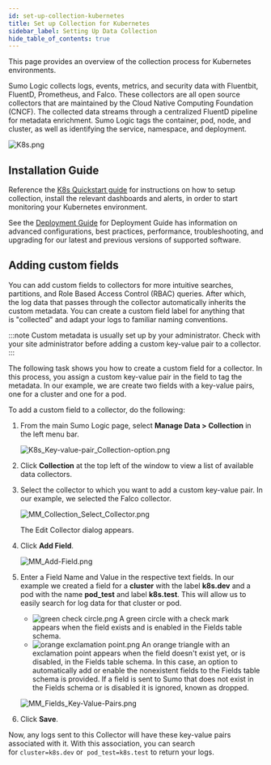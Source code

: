 ```yaml
---
id: set-up-collection-kubernetes
title: Set up Collection for Kubernetes
sidebar_label: Setting Up Data Collection
hide_table_of_contents: true
---
```


This page provides an overview of the collection process for Kubernetes environments.

Sumo Logic collects logs, events, metrics, and security data with Fluentbit, FluentD, Prometheus, and Falco. These collectors are all open source collectors that are maintained by the Cloud Native Computing Foundation (CNCF). The collected data streams through a centralized FluentD pipeline for metadata enrichment. Sumo Logic tags the container, pod, node, and cluster, as well as identifying the service, namespace, and deployment. 

![K8s.png](/img/kubernetes/K8s-architecture.png)

## Installation Guide

Reference the [K8s Quickstart guide](/docs/observability/kubernetes-solution/quickstart.md) for instructions on how to setup collection, install the relevant dashboards and alerts, in order to start monitoring your Kubernetes environment.

See the [Deployment Guide](https://github.com/SumoLogic/sumologic-kubernetes-collection/blob/main/README.md#documentation) for Deployment Guide has information on advanced configurations, best practices, performance, troubleshooting, and upgrading for our latest and previous versions of supported software.

## Adding custom fields

You can add custom fields to collectors for more intuitive searches, partitions, and Role Based Access Control (RBAC) queries. After which, the log data that passes through the collector automatically inherits the custom metadata. You can create a custom field label for anything that is "collected" and adapt your logs to familiar naming conventions. 

:::note
Custom metadata is usually set up by your administrator. Check with your site administrator before adding a custom key-value pair to a collector.
:::

The following task shows you how to create a custom field for a collector. In this process, you assign a custom key-value pair in the field to tag the metadata. In our example, we are create two fields with a key-value pairs, one for a cluster and one for a pod. 

To add a custom field to a collector, do the following:

1. From the main Sumo Logic page, select **Manage Data \> Collection** in the left menu bar.

    ![K8s_Key-value-pair_Collection-option.png](/img/kubernetes/K8s_Key-value-pair_Collection-option.png)

1. Click **Collection** at the top left of the window to view a list of available data collectors.
1. Select the collector to which you want to add a custom key-value pair. In our example, we selected the Falco collector.

    ![MM_Collection_Select_Collector.png](/img/kubernetes/MM_Collection_Select_Collector.png)

    The Edit Collector dialog appears.

1. Click **Add Field**.

    ![MM_Add-Field.png](/img/kubernetes/MM_Add-Field.png)

1. Enter a Field Name and Value in the respective text fields. In our example we created a field for a **cluster** with the label **k8s.dev** and a pod with the name **pod_test** and label **k8s.test**. This will allow us to easily search for log data for that cluster or pod.

    * ![green check circle.png](/img/reuse/green-check-circle.png) A green circle with a check mark appears when the field exists and is enabled in the Fields table schema.
    * ![orange exclamation point.png](/img/reuse/orange-exclamation-point.png) An orange triangle with an exclamation point appears when the field doesn't exist yet, or is disabled, in the Fields table schema. In this case, an option to automatically add or enable the nonexistent fields to the Fields table schema is provided. If a field is sent to Sumo that does not exist in the Fields schema or is disabled it is ignored, known as dropped.

    ![MM_Fields_Key-Value-Pairs.png](/img/kubernetes/MM_Fields_Key-Value-Pairs.png)

1. Click **Save**.

Now, any logs sent to this Collector will have these key-value pairs associated with it. With this association, you can search for `cluster=k8s.dev` or  `pod_test=k8s.test` to return your logs.
